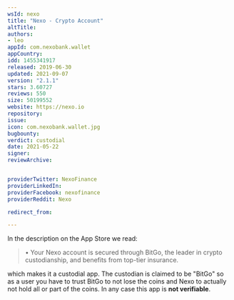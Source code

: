 ```yaml
---
wsId: nexo
title: "Nexo - Crypto Account"
altTitle: 
authors:
- leo
appId: com.nexobank.wallet
appCountry: 
idd: 1455341917
released: 2019-06-30
updated: 2021-09-07
version: "2.1.1"
stars: 3.60727
reviews: 550
size: 50199552
website: https://nexo.io
repository: 
issue: 
icon: com.nexobank.wallet.jpg
bugbounty: 
verdict: custodial
date: 2021-05-22
signer: 
reviewArchive:


providerTwitter: NexoFinance
providerLinkedIn: 
providerFacebook: nexofinance
providerReddit: Nexo

redirect_from:

---
```


In the description on the App Store we read:

> • Your Nexo account is secured through BitGo, the leader in crypto
  custodianship, and benefits from top-tier insurance.

which makes it a custodial app. The custodian is claimed to be "BitGo" so as a
user you have to trust BitGo to not lose the coins and Nexo to actually not hold
all or part of the coins. In any case this app is **not verifiable**.
